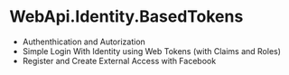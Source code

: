 # WebApi.Identity.BasedTokens

  - Authenthication and Autorization
  - Simple Login With Identity using Web Tokens (with Claims and Roles)
  - Register and Create External Access with Facebook
